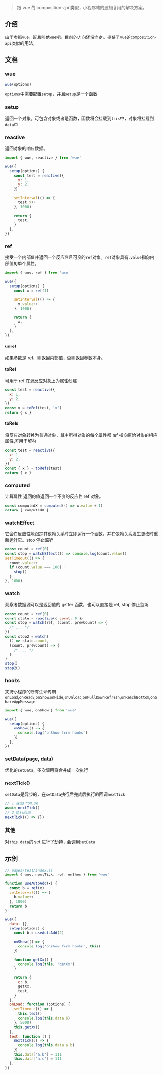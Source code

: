> 跟 vue 的 composition-api 类似，小程序端的逻辑复用的解决方案。

## 介绍

由于参照`vue`，暂且叫他`wue`吧，目前的方向还没有定。提供了`vue`的`composition-api`类似的用法。

## 文档

### wue

```javascript
wue(options)
```

`options`中需要配置`setup`，并且`setup`是一个函数

### setup

返回一个对象，可包含对象或者是函数，函数将会挂载到`this`中，对象将挂载到`data`中

### reactive

返回对象的响应数据。

```javascript
import { wue, reactive } from 'wue'

wue({
  setup(options) {
    const test = reactive({
      x: 1,
      y: 2,
    })

    setInterval(() => {
      test.x++
    }, 1000)

    return {
      test,
    }
  },
})
```

### ref

接受一个内部值并返回一个反应性且可变的`ref`对象。`ref`对象具有`.value`指向内部值的单个属性。

```javascript
import { wue, ref } from 'wue'

wue({
  setup(options) {
    const x = ref(1)

    setInterval(() => {
      x.value++
    }, 1000)

    return {
      x,
    }
  },
})
```

#### unref

如果参数是 ref，则返回内部值，否则返回参数本身。

#### toRef

可用于 ref 在源反应对象上为属性创建

```javascript
const test = reactive({
  x: 1,
  y: 2,
})
const x = toRef(test, 'x')
return { x }
```

#### toRefs

将反应对象转换为普通对象，其中所得对象的每个属性都 ref 指向原始对象的相应属性,可用于解构

```javascript
const test = reactive({
  x: 1,
  y: 2,
})
const { x } = toRefs(test)
return { x }
```

### computed

计算属性 返回的值返回一个不变的反应性 ref 对象。

```javascript
const computedX = computed(() => x.value + 1)
return { computedX }
```

### watchEffect

它会在反应性地跟踪其依赖关系时立即运行一个函数，并在依赖关系发生更改时重新运行它。stop 停止监听

```javascript
const count = ref(0)
const stop = watchEffect(() => console.log(count.value))
setTimeout(() => {
  count.value++
  if (count.value === 100) {
    stop()
  }
}, 1000)
```

### watch

观察者数据源可以是返回值的 getter 函数，也可以直接是 ref, stop 停止监听

```javascript
const count = ref(0)
const state = reactive({ count: 0 })
const stop = watch(ref, (count, prevCount) => {
  /* ... */
})
const stop2 = watch(
  () => state.count,
  (count, prevCount) => {
    /* ... */
  }
)
stop()
stop2()
```

### hooks

支持小程序的所有生命周期 `onLoad`,`onReady`,`onShow`,`onHide`,`onUnload`,`onPullDownRefresh`,`onReachBottom`,`onShareAppMessage`

```javascript
import { wue, onShow } from 'wue'

wue({
  setup(options) {
    onShow(() => {
      console.log('onShow form hooks')
    })
  },
})
```

### setData(page, data)

优化的`setData`，多次调用将合并成一次执行

### nextTick()
`setData`是异步的，在`setData`执行后完成后执行的回调`nextTick`
```javascript
// 1 返回Promise
await nextTick()
// 2 执行回调
nextTick(() => {})
```

### 其他

对`this.data`的 set 进行了劫持，会调用`setData`

## 示例

```javascript
// pages/test/index.js
import { wue, nextTick, ref, onShow } from 'wue'

function useAutoAdd(x) {
  const b = ref(x)
  setInterval(() => {
    b.value++
  }, 1000)
  return b
}

wue({
  data: {},
  setup(options) {
    const b = useAutoAdd(2)

    onShow(() => {
      console.log('onShow form hooks', this)
    })

    function getXx() {
      console.log(this, 'getXx')
    }

    return {
      c: b,
      getXx,
      test,
    }
  },
  onLoad: function (options) {
    setTimeout(() => {
      this.test()
      console.log(this.data.b)
    }, 5000)
    this.getXx()
  },
  test: function () {
    nextTick(() => {
      console.log(this.data.a.b)
    })
    this.data['a.b'] = 111
    this.data['a.c'] = 111
  },
})
```
